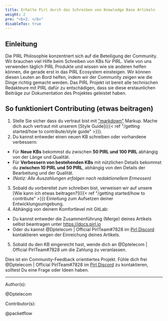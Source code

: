 ```yaml
---
title: Erhalte Pirl durch das Schreiben von Knowledge Base Artikeln
weight: 2
pre: "<b>2. </b>"
disableToc: true
---
```


## Einleitung

Die PIRL Philosophie konzentriert sich auf die Beteiligung der Community. Wir brauchen viel Hilfe beim Schreiben von KBs für PIRL. Viele von uns verwenden täglich PIRL Produkte und wissen wie sie anderen helfen können, die gerade erst in das PIRL Ecosystem einsteigen. Wir können diesen Leuten an Bord helfen, indem wir der Community zeigen wie die Dinge richtig gemacht werden. Das PIRL Projekt ist bereit alle technischen Redakteure mit PIRL dafür zu entschädigen, dass sie diese erstaunlichen Beiträge zur Dokumentation des Projektes geleistet haben.

## So funktioniert Contributing (etwas beitragen)

1. Stelle Sie sicher dass du vertraut bist mit ["markdown"](https://daringfireball.net/projects/markdown/syntax) Markup. Mache dich auch vertraut mit unserem [Style Guide]({{< ref "/getting started/how to contribute/style guide" >}}).
2. Du kannst entweder einen neuen KB schreiben oder vorhandene verbessern:
  * Für **Neue KBs** bekommst du zwischen **50 PIRL und 100 PIRL** abhängig von der Länge und Qualität.
  * Für **Verbessern von bestehenden KBs** mit nützlichen Details bekommst du **zwischen 10 PIRL und 50 PIRL**, abhängig von den Details der Bearbeitung und der Qualität.
  * *(Notiz: Alle Auszahlungen erfolgen nach redaktionellem Ermessen)*
3. Sobald du vorbereitet zum schreiben bist, verweisen wir auf unsere [Wie kann ich etwas beitragen?]({{< ref "/getting started/how to contribute" >}}) Einleitung zum Aufsetzen deiner Entwicklungsumgebung.
4. Abhängig von deinem Komfortlevel mit GitLab:
  * Du kannst entweder die Zusammenführung (Merge) deines Artikels selbst beantragen unter https://docs.pirl.io
  * Oder du kannst @Dptelecom | Official PirlTeam#7828 im [Pirl Discord](https://discord.gg/ZSAzcmn) kontaktieren wegen der Einreichung deines Artikels.
5. Sobald du den KB eingereicht hast, wende dich an @Dptelecom | Official PirlTeam#7828 um die Zahlung zu veranlassen.

Dies ist ein Community-Feedback orientiertes Projekt. Fühle dich frei @Dptelecom | Official PirlTeam#7828 im [Pirl Discord](https://discord.gg/ZSAzcmn) zu kontaktieren, solltest Du eine Frage oder Ideen haben.

---
Author(s):

@Dptelecom

Contributor(s):

@packetflow
